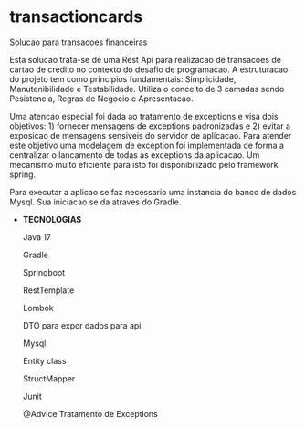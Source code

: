 # transactioncards
Solucao para transacoes financeiras

Esta solucao trata-se de uma Rest Api para realizacao de transacoes de cartao de credito no contexto do desafio de programacao. A estruturacao do projeto tem como principios fundamentais: Simplicidade, Manutenibilidade e Testabilidade. Utiliza o conceito de 3 camadas sendo Pesistencia, Regras de Negocio e Apresentacao. 

Uma atencao especial foi dada ao tratamento de exceptions e visa dois objetivos: 1) fornecer mensagens de exceptions padronizadas e 2) evitar a exposicao de mensagens sensiveis do servidor de aplicacao. Para atender este objetivo uma modelagem de exception foi implementada de forma a centralizar o lancamento de todas as exceptions da aplicacao. Um mecanismo muito eficiente para isto foi disponibilizado pelo framework spring.

Para executar a aplicao se faz necessario uma instancia do banco de dados Mysql. Sua iniciacao se da atraves do Gradle.

- **TECNOLOGIAS**
  
    Java 17
      
    Gradle
  
    Springboot
   
    RestTemplate
   
    Lombok
  
    DTO para expor dados para api
  
    Mysql
  
    Entity class
  
    StructMapper
  
    Junit
  
    @Advice Tratamento de Exceptions
 
